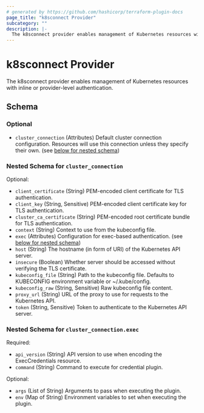 ```yaml
---
# generated by https://github.com/hashicorp/terraform-plugin-docs
page_title: "k8sconnect Provider"
subcategory: ""
description: |-
  The k8sconnect provider enables management of Kubernetes resources with inline or provider-level authentication.
---
```


# k8sconnect Provider

The k8sconnect provider enables management of Kubernetes resources with inline or provider-level authentication.



<!-- schema generated by tfplugindocs -->
## Schema

### Optional

- `cluster_connection` (Attributes) Default cluster connection configuration. Resources will use this connection unless they specify their own. (see [below for nested schema](#nestedatt--cluster_connection))

<a id="nestedatt--cluster_connection"></a>
### Nested Schema for `cluster_connection`

Optional:

- `client_certificate` (String) PEM-encoded client certificate for TLS authentication.
- `client_key` (String, Sensitive) PEM-encoded client certificate key for TLS authentication.
- `cluster_ca_certificate` (String) PEM-encoded root certificate bundle for TLS authentication.
- `context` (String) Context to use from the kubeconfig file.
- `exec` (Attributes) Configuration for exec-based authentication. (see [below for nested schema](#nestedatt--cluster_connection--exec))
- `host` (String) The hostname (in form of URI) of the Kubernetes API server.
- `insecure` (Boolean) Whether server should be accessed without verifying the TLS certificate.
- `kubeconfig_file` (String) Path to the kubeconfig file. Defaults to KUBECONFIG environment variable or ~/.kube/config.
- `kubeconfig_raw` (String, Sensitive) Raw kubeconfig file content.
- `proxy_url` (String) URL of the proxy to use for requests to the Kubernetes API.
- `token` (String, Sensitive) Token to authenticate to the Kubernetes API server.

<a id="nestedatt--cluster_connection--exec"></a>
### Nested Schema for `cluster_connection.exec`

Required:

- `api_version` (String) API version to use when encoding the ExecCredentials resource.
- `command` (String) Command to execute for credential plugin.

Optional:

- `args` (List of String) Arguments to pass when executing the plugin.
- `env` (Map of String) Environment variables to set when executing the plugin.
